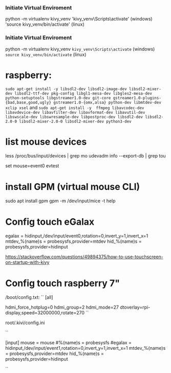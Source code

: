### Initiate Virtual Enviroment
python -m virtualenv kivy_venv
'kivy_venv\Scripts\activate' (windows)
'source kivy_venv/bin/activate' (linux)

### Initiate Virtual Enviroment
python -m virtualenv kivy_venv
``kivy_venv\Scripts\activate`` (windows)
``source kivy_venv/bin/activate`` (linux)

# raspberry:
``
sudo apt-get install -y libsdl2-dev libsdl2-image-dev libsdl2-mixer-dev libsdl2-ttf-dev pkg-config libgl1-mesa-dev libgles2-mesa-dev python-setuptools libgstreamer1.0-dev git-core gstreamer1.0-plugins-{bad,base,good,ugly} gstreamer1.0-{omx,alsa} python-dev libmtdev-dev xclip xsel
``
and
``
sudo apt-get install -y  ffmpeg libavcodec-dev libavdevice-dev libavfilter-dev libavformat-dev libavutil-dev libswscale-dev libswresample-dev libpostproc-dev libsdl2-dev libsdl2-2.0-0 libsdl2-mixer-2.0-0 libsdl2-mixer-dev python3-dev
``
# list mouse devices
less /proc/bus/input/devices | grep mo
udevadm info --export-db | grep tou

set mouse=event0
evtest

# install GPM (virtual mouse CLI)
sudo apt install gpm
gpm -m /dev/input/mice -t help

# Config touch eGalax
egalax = hidinput,/dev/input/event0,rotation=0,invert_y=1,invert_x=1
mtdev_%(name)s = probesysfs,provider=mtdev
hid_%(name)s = probesysfs,provider=hidinput

https://stackoverflow.com/questions/49894375/how-to-use-touchscreen-on-startup-with-kivy

# Config touch raspberry 7"
/boot/config.txt:
``
[all]

hdmi_force_hotplug=0
hdmi_group=2
hdmi_mode=27
dtoverlay=rpi-display,speed=32000000,rotate=270
``

root/.kivi/config.ini

``

[input]
mouse = mouse
#%(name)s = probesysfs
#egalax = hidinput,/dev/input/event1,rotation=0,invert_y=1,invert_x=1
mtdev_%(name)s = probesysfs,provider=mtdev
hid_%(name)s = probesysfs,provider=hidinput

``